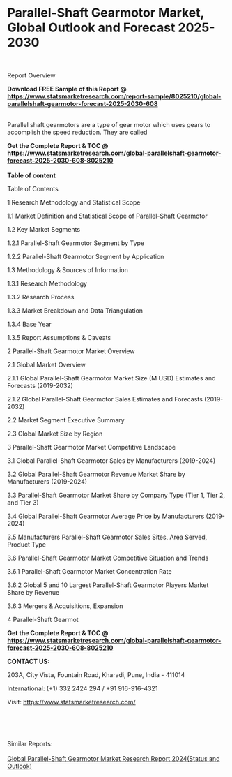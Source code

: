 <h1>Parallel-Shaft Gearmotor Market, Global Outlook and Forecast 2025-2030</h1><br/><p>Report Overview</p><div><b>Download FREE Sample of this Report @ <a href="https://www.statsmarketresearch.com/download-free-sample/8025210/global-parallelshaft-gearmotor-forecast-2025-2030-608">https://www.statsmarketresearch.com/report-sample/8025210/global-parallelshaft-gearmotor-forecast-2025-2030-608</a></b></div><br><p>
 
 Parallel shaft gearmotors are a type of gear motor which uses gears to accomplish the speed reduction. They are called</p><div><b>Get the Complete Report & TOC @ <a href="https://www.statsmarketresearch.com/global-parallelshaft-gearmotor-forecast-2025-2030-608-8025210">https://www.statsmarketresearch.com/global-parallelshaft-gearmotor-forecast-2025-2030-608-8025210</a></b></div><br><b>Table of content</b><p>Table of Contents<br />
 
 1 Research Methodology and Statistical Scope<br />
 
 1.1 Market Definition and Statistical Scope of Parallel-Shaft Gearmotor<br />
 
 1.2 Key Market Segments<br />
 
 1.2.1 Parallel-Shaft Gearmotor Segment by Type<br />
 
 1.2.2 Parallel-Shaft Gearmotor Segment by Application<br />
 
 1.3 Methodology & Sources of Information<br />
 
 1.3.1 Research Methodology<br />
 
 1.3.2 Research Process<br />
 
 1.3.3 Market Breakdown and Data Triangulation<br />
 
 1.3.4 Base Year<br />
 
 1.3.5 Report Assumptions & Caveats<br />
 
 2 Parallel-Shaft Gearmotor Market Overview<br />
 
 2.1 Global Market Overview<br />
 
 2.1.1 Global Parallel-Shaft Gearmotor Market Size (M USD) Estimates and Forecasts (2019-2032)<br />
 
 2.1.2 Global Parallel-Shaft Gearmotor Sales Estimates and Forecasts (2019-2032)<br />
 
 2.2 Market Segment Executive Summary<br />
 
 2.3 Global Market Size by Region<br />
 
 3 Parallel-Shaft Gearmotor Market Competitive Landscape<br />
 
 3.1 Global Parallel-Shaft Gearmotor Sales by Manufacturers (2019-2024)<br />
 
 3.2 Global Parallel-Shaft Gearmotor Revenue Market Share by Manufacturers (2019-2024)<br />
 
 3.3 Parallel-Shaft Gearmotor Market Share by Company Type (Tier 1, Tier 2, and Tier 3)<br />
 
 3.4 Global Parallel-Shaft Gearmotor Average Price by Manufacturers (2019-2024)<br />
 
 3.5 Manufacturers Parallel-Shaft Gearmotor Sales Sites, Area Served, Product Type<br />
 
 3.6 Parallel-Shaft Gearmotor Market Competitive Situation and Trends<br />
 
 3.6.1 Parallel-Shaft Gearmotor Market Concentration Rate<br />
 
 3.6.2 Global 5 and 10 Largest Parallel-Shaft Gearmotor Players Market Share by Revenue<br />
 
 3.6.3 Mergers & Acquisitions, Expansion<br />
 
 4 Parallel-Shaft Gearmot<br><div><b>Get the Complete Report & TOC @ <a href="https://www.statsmarketresearch.com/global-parallelshaft-gearmotor-forecast-2025-2030-608-8025210">https://www.statsmarketresearch.com/global-parallelshaft-gearmotor-forecast-2025-2030-608-8025210</a></b></div></p>
 
 <b>CONTACT US:</b><br>
 
 203A, City Vista, Fountain Road, Kharadi, Pune, India - 411014 <br>
 
 International: (+1) 332 2424 294 / +91 916-916-4321<br>
 
 Visit: <a href="https://www.statsmarketresearch.com/">https://www.statsmarketresearch.com/</a>
 
 <br>
 
 <br><br>Similar Reports: <br><br><a href="https://www.statsmarketresearch.com/global-parallelshaft-gearmotor-2024-873-7916192">Global Parallel-Shaft Gearmotor Market Research Report 2024(Status and Outlook)</a><br><br>